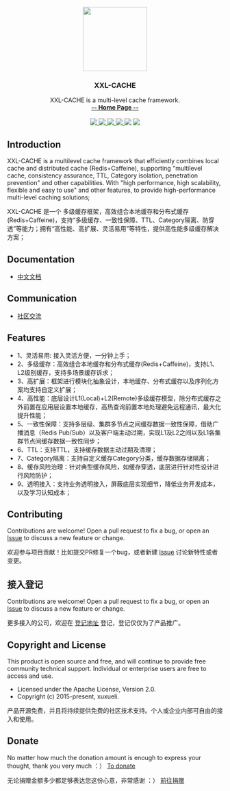 <p align="center">
    <img src="https://www.xuxueli.com/doc/static/xxl-job/images/xxl-logo.jpg" width="150">
    <h3 align="center">XXL-CACHE</h3>
    <p align="center">
        XXL-CACHE is a multi-level cache framework.
        <br>
        <a href="https://www.xuxueli.com/xxl-cache/"><strong>-- Home Page --</strong></a>
        <br>
        <br>
        <a href="https://github.com/xuxueli/xxl-cache/actions">
            <img src="https://github.com/xuxueli/xxl-cache/workflows/Java%20CI/badge.svg" >
        </a>
        <a href="https://maven-badges.herokuapp.com/maven-central/com.xuxueli/xxl-cache-core/">
            <img src="https://maven-badges.herokuapp.com/maven-central/com.xuxueli/xxl-cache-core/badge.svg" >
        </a>
        <a href="https://github.com/xuxueli/xxl-cache/releases">
            <img src="https://img.shields.io/github/release/xuxueli/xxl-cache.svg" >
        </a>
        <a href="https://github.com/xuxueli/xxl-cache/">
            <img src="https://img.shields.io/github/stars/xuxueli/xxl-cache" >
        </a>
        <img src="https://img.shields.io/github/license/xuxueli/xxl-cache.svg" >
        <a href="https://www.xuxueli.com/page/donate.html">
            <img src="https://img.shields.io/badge/%24-donate-ff69b4.svg?style=flat-square" >
        </a>
    </p>    
</p>

## Introduction
XXL-CACHE is a multilevel cache framework that efficiently combines local cache and distributed cache (Redis+Caffeine), supporting "multilevel cache, consistency assurance, TTL, Category isolation, penetration prevention" and other capabilities. With "high performance, high scalability, flexible and easy to use" and other features, to provide high-performance multi-level caching solutions;

XXL-CACHE 是一个 多级缓存框架，高效组合本地缓存和分布式缓存(Redis+Caffeine)，支持“多级缓存、一致性保障、TTL、Category隔离、防穿透”等能力；拥有“高性能、高扩展、灵活易用”等特性，提供高性能多级缓存解决方案；

## Documentation
- [中文文档](https://www.xuxueli.com/xxl-cache/)

## Communication
- [社区交流](https://www.xuxueli.com/page/community.html)


## Features
- 1、灵活易用: 接入灵活方便，一分钟上手；
- 2、多级缓存：高效组合本地缓存和分布式缓存(Redis+Caffeine)，支持L1、L2级别缓存，支持多场景缓存诉求；
- 3、高扩展：框架进行模块化抽象设计，本地缓存、分布式缓存以及序列化方案均支持自定义扩展；
- 4、高性能：底层设计L1(Local)+L2(Remote)多级缓存模型，除分布式缓存之外前置在应用层设置本地缓存，高热查询前置本地处理避免远程通讯，最大化提升性能；
- 5、一致性保障：支持多层级、集群多节点之间缓存数据一致性保障，借助广播消息（Redis Pub/Sub）以及客户端主动过期，实现L1及L2之间以及L1各集群节点间缓存数据一致性同步；
- 6、TTL：支持TTL，支持缓存数据主动过期及清理；
- 7、Category隔离：支持自定义缓存Category分类，缓存数据存储隔离；
- 8、缓存风险治理：针对典型缓存风险，如缓存穿透，底层进行针对性设计进行风险防护；
- 9、透明接入：支持业务透明接入，屏蔽底层实现细节，降低业务开发成本，以及学习认知成本；


## Contributing
Contributions are welcome! Open a pull request to fix a bug, or open an [Issue](https://github.com/xuxueli/xxl-api/issues/) to discuss a new feature or change.

欢迎参与项目贡献！比如提交PR修复一个bug，或者新建 [Issue](https://github.com/xuxueli/xxl-cache/issues/) 讨论新特性或者变更。

## 接入登记
Contributions are welcome! Open a pull request to fix a bug, or open an [Issue](https://github.com/xuxueli/xxl-cache/issues/) to discuss a new feature or change.

更多接入的公司，欢迎在 [登记地址](https://github.com/xuxueli/xxl-cache/issues/1 ) 登记，登记仅仅为了产品推广。

## Copyright and License
This product is open source and free, and will continue to provide free community technical support. Individual or enterprise users are free to access and use.

- Licensed under the Apache License, Version 2.0.
- Copyright (c) 2015-present, xuxueli.

产品开源免费，并且将持续提供免费的社区技术支持。个人或企业内部可自由的接入和使用。

## Donate
No matter how much the donation amount is enough to express your thought, thank you very much ：）     [To donate](https://www.xuxueli.com/page/donate.html )

无论捐赠金额多少都足够表达您这份心意，非常感谢 ：）      [前往捐赠](https://www.xuxueli.com/page/donate.html )

